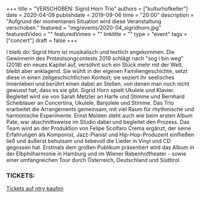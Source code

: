+++
title = "VERSCHOBEN: Sigrid Horn Trio"
authors = ["kulturhofkeller"]
date = 2020-04-09
publishdate = 2019-09-06
time = "20:00"
description = "Aufgrund der momentanen Situation wird diese Veranstaltung verschoben."
featured = "img/events/2020-04_sigridhorn.jpg"
featuredVideo = ""
featuredVimeo = ""
linktitle = ""
type = "event"
tags = ["concert"]
draft = false
+++

I bleib do: Sigrid Horn ist musikalisch und textlich angekommen.
Die Gewinnerin des Protestsongcontests 2019 schlägt nach "sog i bin weg" (2018) ein neues Kapitel auf, versöhnt sich ein Stück mehr mit der Welt, bleibt aber anklagend. Sie wühlt in der eigenen Familiengeschichte, setzt diese in einen zeitgeschichtlichen Kontext; sie seziert ihr seelisches Innenleben und berührt einen dabei an Stellen, von denen man noch nicht gewusst hat, dass es sie gibt.
Sigrid Horn spielt Ukulele und Klavier. Begleitet wird sie von Sarah Metzler an Harfe und Stimme und Bernhard Scheiblauer an Concertina, Ukulele, Banjolele und Stimme. Das Trio erarbeitet die Arrangements gemeinsam, mit viel Raum für rhythmische und harmonische Experimente.
Ernst Molden steht auch wie beim ersten Album Pate, war abschnittsweise im Studio dabei und begleitet den Prozess. Das Team wird an der Produktion von Felipe Scolfaro Crema ergänzt, der seine Erfahrungen als Komponist, Jazz-Pianist und Hip-Hop-Produzent einfließen ließ und äußerst behutsam und liebevoll die Lieder in Vinyl und CD gegossen hat.
Erstmals dem großen Publikum präsentiert wird das Album in der Elbphilharmonie in Hamburg und im Wiener Rabenhoftheater - sowie einer umfangreichen Tour durch Österreich, Deutschland und Südtirol.

### TICKETS:

[Tickets auf ntry kaufen](https://ntry.at/sigridhornyeah)
